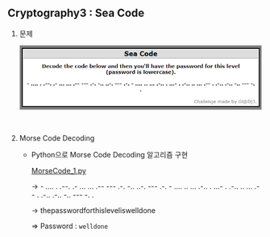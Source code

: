 ## Cryptography3 : Sea Code



1. 문제

   ![](.././images/1588340215608.png)


<br>

2. Morse Code Decoding

   - Python으로 Morse Code Decoding 알고리즘 구현

     [MorseCode_1.py](https://github.com/Lee-YongHa/Forensic-Tool/blob/master/MorseCode/MorseCode_1.py)
   
     → - .... . .--. .- ... ... .-- --- .-. -.. ..-. --- .-. - .... .. ... .-.. . ...- . .-.. .. ... .-- . .-.. .-.. -.. --- -. .
   
     → thepasswordforthisleveliswelldone
   
     ⇒ Password : `welldone`

